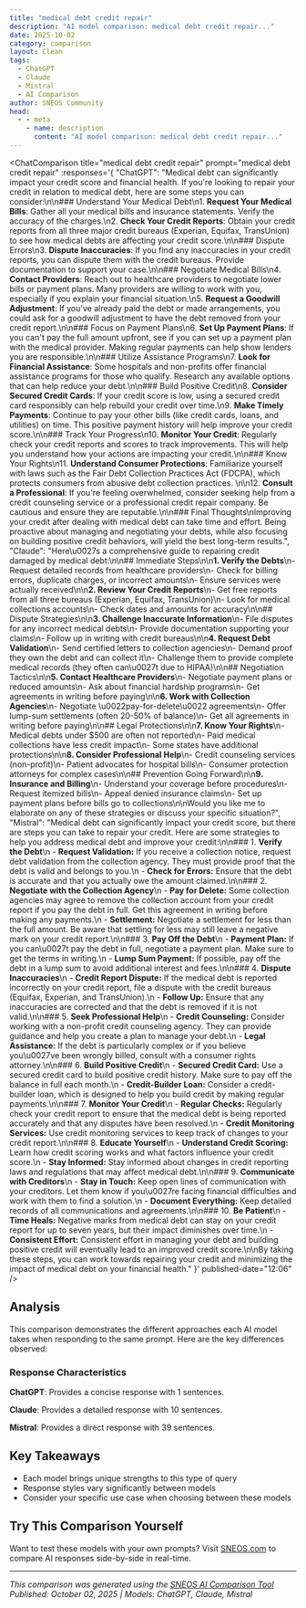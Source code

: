 ```yaml
---
title: "medical debt credit repair"
description: "AI model comparison: medical debt credit repair..."
date: 2025-10-02
category: comparison
layout: Clean
tags:
  - ChatGPT
  - Claude
  - Mistral
  - AI Comparison
author: SNEOS Community
head:
  - - meta
    - name: description
      content: "AI model comparison: medical debt credit repair..."
---
```


<ChatComparison
  title="medical debt credit repair"
  prompt="medical debt credit repair"
  :responses='{
    "ChatGPT": "Medical debt can significantly impact your credit score and financial health. If you're looking to repair your credit in relation to medical debt, here are some steps you can consider:\n\n### Understand Your Medical Debt\n1. **Request Your Medical Bills**: Gather all your medical bills and insurance statements. Verify the accuracy of the charges.\n2. **Check Your Credit Reports**: Obtain your credit reports from all three major credit bureaus (Experian, Equifax, TransUnion) to see how medical debts are affecting your credit score.\n\n### Dispute Errors\n3. **Dispute Inaccuracies**: If you find any inaccuracies in your credit reports, you can dispute them with the credit bureaus. Provide documentation to support your case.\n\n### Negotiate Medical Bills\n4. **Contact Providers**: Reach out to healthcare providers to negotiate lower bills or payment plans. Many providers are willing to work with you, especially if you explain your financial situation.\n5. **Request a Goodwill Adjustment**: If you've already paid the debt or made arrangements, you could ask for a goodwill adjustment to have the debt removed from your credit report.\n\n### Focus on Payment Plans\n6. **Set Up Payment Plans**: If you can't pay the full amount upfront, see if you can set up a payment plan with the medical provider. Making regular payments can help show lenders you are responsible.\n\n### Utilize Assistance Programs\n7. **Look for Financial Assistance**: Some hospitals and non-profits offer financial assistance programs for those who qualify. Research any available options that can help reduce your debt.\n\n### Build Positive Credit\n8. **Consider Secured Credit Cards**: If your credit score is low, using a secured credit card responsibly can help rebuild your credit over time.\n9. **Make Timely Payments**: Continue to pay your other bills (like credit cards, loans, and utilities) on time. This positive payment history will help improve your credit score.\n\n### Track Your Progress\n10. **Monitor Your Credit**: Regularly check your credit reports and scores to track improvements. This will help you understand how your actions are impacting your credit.\n\n### Know Your Rights\n11. **Understand Consumer Protections**: Familiarize yourself with laws such as the Fair Debt Collection Practices Act (FDCPA), which protects consumers from abusive debt collection practices. \n\n12. **Consult a Professional**: If you're feeling overwhelmed, consider seeking help from a credit counseling service or a professional credit repair company. Be cautious and ensure they are reputable.\n\n### Final Thoughts\nImproving your credit after dealing with medical debt can take time and effort. Being proactive about managing and negotiating your debts, while also focusing on building positive credit behaviors, will yield the best long-term results.",
    "Claude": "Here\u0027s a comprehensive guide to repairing credit damaged by medical debt:\n\n## Immediate Steps\n\n**1. Verify the Debts**\n- Request detailed records from healthcare providers\n- Check for billing errors, duplicate charges, or incorrect amounts\n- Ensure services were actually received\n\n**2. Review Your Credit Reports**\n- Get free reports from all three bureaus (Experian, Equifax, TransUnion)\n- Look for medical collections accounts\n- Check dates and amounts for accuracy\n\n## Dispute Strategies\n\n**3. Challenge Inaccurate Information**\n- File disputes for any incorrect medical debts\n- Provide documentation supporting your claims\n- Follow up in writing with credit bureaus\n\n**4. Request Debt Validation**\n- Send certified letters to collection agencies\n- Demand proof they own the debt and can collect it\n- Challenge them to provide complete medical records (they often can\u0027t due to HIPAA)\n\n## Negotiation Tactics\n\n**5. Contact Healthcare Providers**\n- Negotiate payment plans or reduced amounts\n- Ask about financial hardship programs\n- Get agreements in writing before paying\n\n**6. Work with Collection Agencies**\n- Negotiate \u0022pay-for-delete\u0022 agreements\n- Offer lump-sum settlements (often 20-50% of balance)\n- Get all agreements in writing before paying\n\n## Legal Protections\n\n**7. Know Your Rights**\n- Medical debts under $500 are often not reported\n- Paid medical collections have less credit impact\n- Some states have additional protections\n\n**8. Consider Professional Help**\n- Credit counseling services (non-profit)\n- Patient advocates for hospital bills\n- Consumer protection attorneys for complex cases\n\n## Prevention Going Forward\n\n**9. Insurance and Billing**\n- Understand your coverage before procedures\n- Request itemized bills\n- Appeal denied insurance claims\n- Set up payment plans before bills go to collections\n\nWould you like me to elaborate on any of these strategies or discuss your specific situation?",
    "Mistral": "Medical debt can significantly impact your credit score, but there are steps you can take to repair your credit. Here are some strategies to help you address medical debt and improve your credit:\n\n### 1. **Verify the Debt**\n   - **Request Validation:** If you receive a collection notice, request debt validation from the collection agency. They must provide proof that the debt is valid and belongs to you.\n   - **Check for Errors:** Ensure that the debt is accurate and that you actually owe the amount claimed.\n\n### 2. **Negotiate with the Collection Agency**\n   - **Pay for Delete:** Some collection agencies may agree to remove the collection account from your credit report if you pay the debt in full. Get this agreement in writing before making any payments.\n   - **Settlement:** Negotiate a settlement for less than the full amount. Be aware that settling for less may still leave a negative mark on your credit report.\n\n### 3. **Pay Off the Debt**\n   - **Payment Plan:** If you can\u0027t pay the debt in full, negotiate a payment plan. Make sure to get the terms in writing.\n   - **Lump Sum Payment:** If possible, pay off the debt in a lump sum to avoid additional interest and fees.\n\n### 4. **Dispute Inaccuracies**\n   - **Credit Report Dispute:** If the medical debt is reported incorrectly on your credit report, file a dispute with the credit bureaus (Equifax, Experian, and TransUnion).\n   - **Follow Up:** Ensure that any inaccuracies are corrected and that the debt is removed if it is not valid.\n\n### 5. **Seek Professional Help**\n   - **Credit Counseling:** Consider working with a non-profit credit counseling agency. They can provide guidance and help you create a plan to manage your debt.\n   - **Legal Assistance:** If the debt is particularly complex or if you believe you\u0027ve been wrongly billed, consult with a consumer rights attorney.\n\n### 6. **Build Positive Credit**\n   - **Secured Credit Card:** Use a secured credit card to build positive credit history. Make sure to pay off the balance in full each month.\n   - **Credit-Builder Loan:** Consider a credit-builder loan, which is designed to help you build credit by making regular payments.\n\n### 7. **Monitor Your Credit**\n   - **Regular Checks:** Regularly check your credit report to ensure that the medical debt is being reported accurately and that any disputes have been resolved.\n   - **Credit Monitoring Services:** Use credit monitoring services to keep track of changes to your credit report.\n\n### 8. **Educate Yourself**\n   - **Understand Credit Scoring:** Learn how credit scoring works and what factors influence your credit score.\n   - **Stay Informed:** Stay informed about changes in credit reporting laws and regulations that may affect medical debt.\n\n### 9. **Communicate with Creditors**\n   - **Stay in Touch:** Keep open lines of communication with your creditors. Let them know if you\u0027re facing financial difficulties and work with them to find a solution.\n   - **Document Everything:** Keep detailed records of all communications and agreements.\n\n### 10. **Be Patient**\n   - **Time Heals:** Negative marks from medical debt can stay on your credit report for up to seven years, but their impact diminishes over time.\n   - **Consistent Effort:** Consistent effort in managing your debt and building positive credit will eventually lead to an improved credit score.\n\nBy taking these steps, you can work towards repairing your credit and minimizing the impact of medical debt on your financial health."
  }'
  published-date="12:06"
/>

## Analysis

This comparison demonstrates the different approaches each AI model takes when responding to the same prompt. Here are the key differences observed:

### Response Characteristics

**ChatGPT**: Provides a concise response with 1 sentences. 

**Claude**: Provides a detailed response with 10 sentences. 

**Mistral**: Provides a direct response with 39 sentences. 

## Key Takeaways

- Each model brings unique strengths to this type of query
- Response styles vary significantly between models
- Consider your specific use case when choosing between these models

## Try This Comparison Yourself

Want to test these models with your own prompts? Visit [SNEOS.com](https://sneos.com) to compare AI responses side-by-side in real-time.

---

*This comparison was generated using the [SNEOS AI Comparison Tool](https://sneos.com)*
*Published: October 02, 2025 | Models: ChatGPT, Claude, Mistral*
